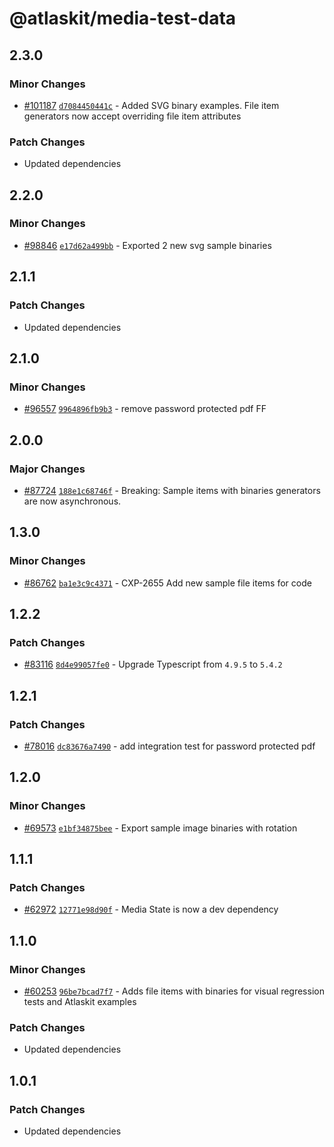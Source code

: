 # @atlaskit/media-test-data

## 2.3.0

### Minor Changes

-   [#101187](https://stash.atlassian.com/projects/CONFCLOUD/repos/confluence-frontend/pull-requests/101187)
    [`d7084450441c`](https://stash.atlassian.com/projects/CONFCLOUD/repos/confluence-frontend/commits/d7084450441c) -
    Added SVG binary examples. File item generators now accept overriding file item attributes

### Patch Changes

-   Updated dependencies

## 2.2.0

### Minor Changes

-   [#98846](https://stash.atlassian.com/projects/CONFCLOUD/repos/confluence-frontend/pull-requests/98846)
    [`e17d62a499bb`](https://stash.atlassian.com/projects/CONFCLOUD/repos/confluence-frontend/commits/e17d62a499bb) -
    Exported 2 new svg sample binaries

## 2.1.1

### Patch Changes

-   Updated dependencies

## 2.1.0

### Minor Changes

-   [#96557](https://stash.atlassian.com/projects/CONFCLOUD/repos/confluence-frontend/pull-requests/96557)
    [`9964896fb9b3`](https://stash.atlassian.com/projects/CONFCLOUD/repos/confluence-frontend/commits/9964896fb9b3) -
    remove password protected pdf FF

## 2.0.0

### Major Changes

-   [#87724](https://stash.atlassian.com/projects/CONFCLOUD/repos/confluence-frontend/pull-requests/87724)
    [`188e1c68746f`](https://stash.atlassian.com/projects/CONFCLOUD/repos/confluence-frontend/commits/188e1c68746f) -
    Breaking: Sample items with binaries generators are now asynchronous.

## 1.3.0

### Minor Changes

-   [#86762](https://stash.atlassian.com/projects/CONFCLOUD/repos/confluence-frontend/pull-requests/86762)
    [`ba1e3c9c4371`](https://stash.atlassian.com/projects/CONFCLOUD/repos/confluence-frontend/commits/ba1e3c9c4371) -
    CXP-2655 Add new sample file items for code

## 1.2.2

### Patch Changes

-   [#83116](https://stash.atlassian.com/projects/CONFCLOUD/repos/confluence-frontend/pull-requests/83116)
    [`8d4e99057fe0`](https://stash.atlassian.com/projects/CONFCLOUD/repos/confluence-frontend/commits/8d4e99057fe0) -
    Upgrade Typescript from `4.9.5` to `5.4.2`

## 1.2.1

### Patch Changes

-   [#78016](https://stash.atlassian.com/projects/CONFCLOUD/repos/confluence-frontend/pull-requests/78016)
    [`dc83676a7490`](https://stash.atlassian.com/projects/CONFCLOUD/repos/confluence-frontend/commits/dc83676a7490) -
    add integration test for password protected pdf

## 1.2.0

### Minor Changes

-   [#69573](https://stash.atlassian.com/projects/CONFCLOUD/repos/confluence-frontend/pull-requests/69573)
    [`e1bf34875bee`](https://stash.atlassian.com/projects/CONFCLOUD/repos/confluence-frontend/commits/e1bf34875bee) -
    Export sample image binaries with rotation

## 1.1.1

### Patch Changes

-   [#62972](https://stash.atlassian.com/projects/CONFCLOUD/repos/confluence-frontend/pull-requests/62972)
    [`12771e98d90f`](https://stash.atlassian.com/projects/CONFCLOUD/repos/confluence-frontend/commits/12771e98d90f) -
    Media State is now a dev dependency

## 1.1.0

### Minor Changes

-   [#60253](https://stash.atlassian.com/projects/CONFCLOUD/repos/confluence-frontend/pull-requests/60253)
    [`96be7bcad7f7`](https://stash.atlassian.com/projects/CONFCLOUD/repos/confluence-frontend/commits/96be7bcad7f7) -
    Adds file items with binaries for visual regression tests and Atlaskit examples

### Patch Changes

-   Updated dependencies

## 1.0.1

### Patch Changes

-   Updated dependencies
